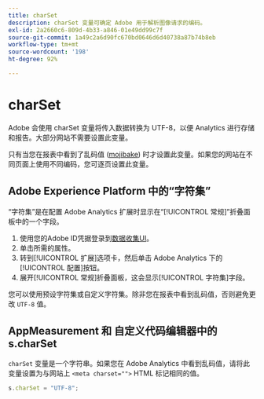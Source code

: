 ```yaml
---
title: charSet
description: charSet 变量可确定 Adobe 用于解析图像请求的编码。
exl-id: 2a2660c6-809d-4b33-a846-01e49dd99c7f
source-git-commit: 1a49c2a6d90fc670bd0646d6d40738a87b74b8eb
workflow-type: tm+mt
source-wordcount: '198'
ht-degree: 92%

---
```


# charSet

Adobe 会使用 charSet 变量将传入数据转换为 UTF-8，以便 Analytics 进行存储和报告。大部分网站不需要设置此变量。

只有当您在报表中看到了乱码值 ([mojibake](https://en.wikipedia.org/wiki/Mojibake)) 时才设置此变量。如果您的网站在不同页面上使用不同编码，您可逐页设置此变量。

## Adobe Experience Platform 中的“字符集”

“字符集”是在配置 Adobe Analytics 扩展时显示在“[!UICONTROL 常规]”折叠面板中的一个字段。

1. 使用您的Adobe ID凭据登录到[数据收集UI](https://experience.adobe.com/data-collection)。
1. 单击所需的属性。
1. 转到[!UICONTROL 扩展]选项卡，然后单击 Adobe Analytics 下的[!UICONTROL 配置]按钮。
1. 展开[!UICONTROL 常规]折叠面板，这会显示[!UICONTROL 字符集]字段。

您可以使用预设字符集或自定义字符集。除非您在报表中看到乱码值，否则避免更改 `UTF-8` 值。

## AppMeasurement 和 自定义代码编辑器中的 s.charSet

`charSet` 变量是一个字符串。如果您在 Adobe Analytics 中看到乱码值，请将此变量设置为与网站上 `<meta charset="">` HTML 标记相同的值。

```js
s.charSet = "UTF-8";
```
